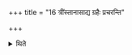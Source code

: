 +++
title = "16 त्रींस्तानासाद्य ग्रहैः प्रचरन्ति"

+++

<details><summary>थिते</summary>

त्रींस्तानासाद्य ग्रहैः प्रचरन्ति १६
</details>
